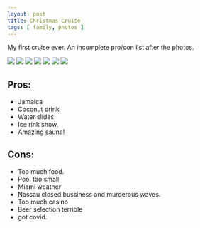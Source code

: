 ```yaml
---
layout: post
title: Christmas Cruise
tags: [ family, photos ]
---
```

My first cruise ever.  An incomplete pro/con list after the photos.

<script src="https://ajax.googleapis.com/ajax/libs/jquery/1.11.1/jquery.min.js" ></script>
<link href="https://cdnjs.cloudflare.com/ajax/libs/fotorama/4.6.4/fotorama.min.css" rel="stylesheet">
<script src="https://cdnjs.cloudflare.com/ajax/libs/fotorama/4.6.4/fotorama.min.js" ></script>

<div class="fotorama" data-nav="thumbs" data-allowfullscreen="native">
    <!--https://photos.app.goo.gl/BuhKDKLxpzjb9VjJA-->
    <img src="https://images.northbriton.net/AP1GczP8-G1DSBOLCRJpcAMDoVJg3hjN94xl1EebbDqw0pyJwzO7xoo7OQvaYcvewxwCxL9NkNvZUcQKSyT8J2XkC_aRJB36L2VWQLl_J61WDPwqovmh6Bvp">
    <img src="https://images.northbriton.net/AP1GczNhtZGNXdqRoJT-HUArxofJKTRAOGkFpByI2VHzYKLV9RT-4prFY92bSUe-L_lwdtGmDkAQd6_rm-GKr1B4KMCfkn7c7RgEnm6msUY83lBtbDvtAsVs">
    <img src="https://images.northbriton.net/AP1GczPavHrl-UdEO_-8YjRh3QEMKZpG2O20SleRb8O8iDM1AlVk-MjPTlrOLKBEIiGf3esJAdBKlx5Lzm5ZvSQMgIiETnkqhN3P2Oz9Ekn0LiHAOrdAGO-C">
    <img src="https://images.northbriton.net/AP1GczPPhe-O7h3_XSGHYp7uj6yCgA1O3kZ0tq15-IFplJpZkbs25WGrrtk_nsAVkae3wEVEtVRBRJwR1pZE3t0ukaqIq8m9wNmmp2OK40JqNgHG0XanR5Ms">
    <img src="https://images.northbriton.net/AP1GczMbhpbTgfjdKrC-NFNn0M-EE_TDesgqkNPS9RAm58ArTDH2WicgM0owkY6YrW2dBgSq1Rsz5bkyAKV5Q6Cq5DX0qeoC2opuVhc5FkhPDsHlkDpOsSx3">
    <img src="https://images.northbriton.net/AP1GczNhtIjJGBqSXBvxec9J8tcr4lB5KfwyU85Xb7QHGTcHngy8sSndcNEaIcxHh-BhB_gKRvxtHgL9tbSg6LBzA-LTnYkjywl_jY8rnNLxNCQr5xwLo_Pb">
    <img src="https://images.northbriton.net/AP1GczNN2p6uzZ3KffvjDEkV_n6NN3QJFIbv42y35gQbRDeQbBis-Zi8SqABOvXehTUNvJ4QaCqe4hbRMYL0ERAkKgdHn-rQIxJJlKah00lvf6bwgLwI-v1j">
</div>

## Pros: 
* Jamaica
* Coconut drink
* Water slides
* Ice rink show.
* Amazing sauna!

## Cons: 
* Too much food.
* Pool too small
* Miami weather
* Nassau closed bussiness and murderous waves. 
* Too much casino
* Beer selection terrible
* got covid.
